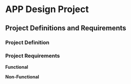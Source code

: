 # APP Design Project

## Project Definitions and Requirements

### Project Definition

### Project Requirements

**Functional**

**Non-Functional**

